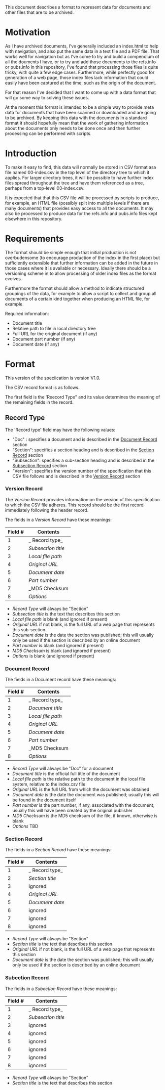 This document describes a format to represent data for documents and other files that are to be archived.

# Motivation

As I have archived documents, I've generally included an index.html to help with navigation, and also put the same data in a text file and a PDF file. That works well for navigation but as I've come to try and build a compendium of all the douments I have, or to try and add those documents to the refs.info or pubs.info in this repository, I've found that processing those files is quite tricky, with quite a few edge cases. Furthermore, while perfectly good for generation of a web page, those index files lack information that could easily have been captured at the time, such as the origin of the document.

For that reason I've decided that I want to come up with a data format that will go some way to solving these issues.

At the moment this format is intended to be a simple way to provide meta data for documents that have been scanned or downloaded and are going to be archived. By keeping this data with the documents in a standard format it should hopefully mean that the work of gathering information about the documents only needs to be done once and then further processing can be performed with scripts.

# Introduction

To make it easy to find, this data will normally be stored in CSV format asa file named 00-index.csv in the top level of the directory tree to which it applies. For larger directory trees, it will be possible to have further index files spread throughout the tree and have them referenced as a tree, perhaps from a top-level 00-index.csv.

It is expected that that this CSV file will be processed by scripts to produce, for example, an HTML file (possibly split into multiple levels if there are many documents) that provides easy access to all the documents. It may also be processed to produce data for the refs.info and pubs.info files kept elsewhere in this repository.

# Requirements

The format should be simple enough that initial production is not overbudensome (to encourage production of the index in the first place) but sufficiently extensible that further information can be added in the future in those cases where it is available or necessary. Ideally there should be a versioning scheme in to allow processing of older index files as the format evolves.

Furthermore the format should allow a method to indicate structured groupings of the data, for example to allow a script to collect and group all documents of a certain kind together when producing an HTML file, for example.

Required information:

* Document title
* Relative path to file in local directory tree
* Full URL for the original document (if any)
* Document part number (if any)
* Document date (if any)


# Format

This version of the speciication is version V1.0.

The CSV record format is as follows.

The first field is the 'Reecord Type" and its value determines the meaning of the remaining fields in the record.

## Record Type

The 'Record type' field may have the following values:

* "Doc" : specifies a document and is described in the [Document Record](#document-record) section
* "Section": specifies a section heading and is described in the  [Section Record](#section-record) section
* "Subsection": specifies a sub-section heading and is described in the [Subsection Record](#subsection-record) section
* "Version": specifies the version number of the specification that this CSV file follows and is described in the [Version Record](#version-record) section

### Version Record

The _Version Record_ provides information on the version of this specification to which the CSV file adheres. This record should be the first record immediately following the header record.

The fields in a _Version Record_ have these meanings:

| Field #  | Contents             |
|----------|----------------------|
|       1  | _ Record type_       |
|       2  | _Subsection title_   |
|       3  | _Local file path_    |
|       4  | _Original URL_       |
|       5  | _Document date_      |
|       6  | _Part number_        |
|       7  | _MD5 Checksum        |
|       8  | _Options_            |

* _Record Type_ will always be "Section"
* _Subsection title_ is the text that describes this section
* _Local file path_ is blank (and ignored if present)
* _Original URL_ if not blank, is the full URL of a web page that represents this sub-section
* _Document date_ is the date the section was published; this will usually only be used if the section is described by an online document
* _Part number_ is blank (and ignored if present)
* _MD5 Checksum_ is blank (and ignored if present)
* _Options_ is blank (and ignored if present)

### Document Record

The fields in a Document record have these meanings:

| Field #  | Contents             |
|----------|----------------------|
|       1  | _ Record type_       |
|       2  | _Document title_     |
|       3  | _Local file path_    |
|       4  | _Original URL_       |
|       5  | _Document date_      |
|       6  | _Part number_        |
|       7  | _MD5 Checksum        |
|       8  | _Options_            |

* _Record Type_ will always be "Doc" for a document
* _Document title_ is the official full title of the document
* _Local file path_ is the relative path to the document in the local file system, relative to the index.csv file
* _Original URL_ is the full URL from which the document was obtained
* _Document date_ is the date the document was published; usually this will be found in the document itself
* _Part number_ is the part number, if any, associated with the document; usually this will have been created by the original publisher
* _MD5 Checksum_ is the MD5 checksum of the file, if known, otherwise is blank
* _Options_ TBD

### Section Record

The fields in a _Section Record_ have these meanings:

| Field #  | Contents             |
|----------|----------------------|
|       1  | _ Record type_       |
|       2  | _Section title_      |
|       3  | ignored              |
|       4  | _Original URL_       |
|       5  | _Document date_      |
|       6  | ignored              |
|       7  | ignored              |
|       8  | ignored              |

* _Record Type_ will always be "Section"
* _Section title_ is the text that describes this section
* _Original URL_ if not blank, is the full URL of a web page that represents this section
* _Document date_ is the date the section was published; this will usually only be used if the section is described by an online document


### Subection Record

The fields in a _Subection Record_ have these meanings:

| Field #  | Contents             |
|----------|----------------------|
|       1  | _ Record type_       |
|       2  | _Subsection title_   |
|       3  | ignored              |
|       4  | ignored              |
|       5  | ignored              |
|       6  | ignored              |
|       7  | ignored              |
|       8  | ignored              |

* _Record Type_ will always be "Section"
* _Section title_ is the text that describes this section

